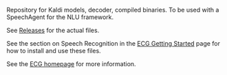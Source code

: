 Repository for Kaldi models, decoder, compiled binaries. To be used with a SpeechAgent for the NLU framework.

See [Releases](https://github.com/icsi-berkeley/ecg_asr/releases) for the actual files.

See the section on Speech Recognition in the [ECG Getting Started](https://github.com/icsi-berkeley/ecg_homepage/wiki/Getting-Started#installing-and-running-speech-recognition) page for how to install and use these files.

See the [ECG homepage](https://github.com/icsi-berkeley/ecg_homepage) for more information.
